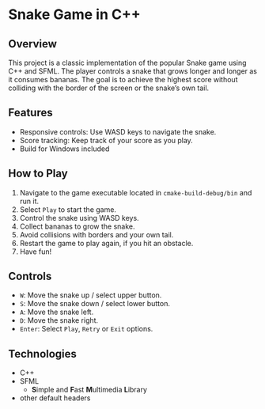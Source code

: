 # Snake Game in C++

## Overview
This project is a classic implementation of the popular Snake game using C++ and SFML. 
The player controls a snake that grows longer and longer as it consumes bananas. 
The goal is to achieve the highest score without colliding with the border of the screen or the snake’s own tail.

## Features
- Responsive controls: Use WASD keys to navigate the snake.
- Score tracking: Keep track of your score as you play.
- Build for Windows included

## How to Play
1. Navigate to the game executable located in `cmake-build-debug/bin` and run it.
2. Select `Play` to start the game.
3. Control the snake using WASD keys.
4. Collect bananas to grow the snake.
5. Avoid collisions with borders and your own tail.
6. Restart the game to play again, if you hit an obstacle.
7. Have fun!

## Controls
- `W`: Move the snake up / select upper button.
- `S`: Move the snake down / select lower button.
- `A`: Move the snake left.
- `D`: Move the snake right.
- `Enter`: Select `Play`, `Retry` or `Exit` options.

## Technologies
- C++
- SFML
  - **S**imple and **F**ast **M**ultimedia **L**ibrary
- other default headers